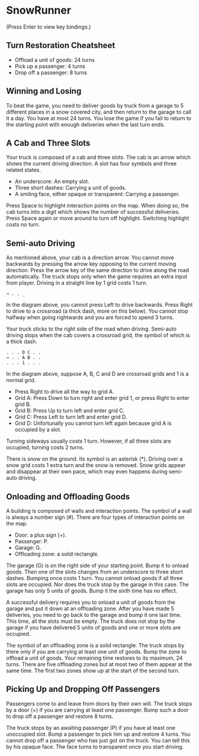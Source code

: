 # SnowRunner

(Press Enter to view key bindings.)

## Turn Restoration Cheatsheet

* Offload a unit of goods: 24 turns
* Pick up a passenger: 4 turns
* Drop off a passenger: 8 turns

## Winning and Losing

To beat the game, you need to deliver goods by truck from a garage to 5 different places in a snow covered city, and then return to the garage to call it a day. You have at most 24 turns. You lose the game if you fail to return to the starting point with enough deliveries when the last turn ends.

## A Cab and Three Slots

Your truck is composed of a cab and three slots. The cab is an arrow which shows the current driving direction. A slot has four symbols and three related states.

* An underscore: An empty slot.
* Three short dashes: Carrying a unit of goods.
* A smiling face, either opaque or transparent: Carrying a passenger.

Press Space to highlight interaction points on the map. When doing so, the cab turns into a digit which shows the number of successful deliveries. Press Space again or move around to turn off highlight. Switching highlight costs no turn.

## Semi-auto Driving

As mentioned above, your cab is a direction arrow. You cannot move backwards by pressing the arrow key opposing to the current moving direction. Press the arrow key of the same direction to drive along the road automatically. The truck stops only when the game requires an extra input from player. Driving in a straight line by 1 grid costs 1 turn.

    → . . _

In the diagram above, you cannot press Left to drive backwards. Press Right to drive to a crossroad (a thick dash, more on this below). You cannot stop halfway when going rightwards and you are forced to spend 3 turns.

Your truck sticks to the right side of the road when driving. Semi-auto driving stops when the cab covers a crossroad grid, the symbol of which is a thick dash.

    . . . D C . .
    → . . A B . .
    . . . 1 . . .

In the diagram above, suppose A, B, C and D are crossroad grids and 1 is a normal grid.

* Press Right to drive all the way to grid A.
* Grid A: Press Down to turn right and enter grid 1, or press Right to enter grid B.
* Grid B: Press Up to turn left and enter grid C.
* Grid C: Press Left to turn left and enter grid D.
* Grid D: Unfortunally you cannot turn left again because grid A is occupied by a slot.

Turning sideways usually costs 1 turn. However, if all three slots are occupied, turning costs 2 turns.

There is snow on the ground. Its symbol is an asterisk (*). Driving over a snow grid costs 1 extra turn and the snow is removed. Snow grids appear and disappear at their own pace, which may even happens during semi-auto driving.

## Onloading and Offloading Goods

A building is composed of walls and interaction points. The symbol of a wall is always a number sign (#). There are four types of interaction points on the map.

* Door: a plus sign (+).
* Passenger: P.
* Garage: G.
* Offloading zone: a solid rectangle.

The garage (G) is on the right side of your starting point. Bump it to onload goods. Then one of the slots changes from an underscore to three short dashes. Bumping once costs 1 turn. You cannot onload goods if all three slots are occupied. Nor does the truck stop by the garage in this case. The garage has only 5 units of goods. Bump it the sixth time has no effect.

A successful delivery requires you to onload a unit of goods from the garage and put it down at an offloading zone. After you have made 5 deliveries, you need to go back to the garage and bump it one last time. This time, all the slots must be empty. The truck does not stop by the garage if you have delivered 5 units of goods and one or more slots are occupied.

The symbol of an offloading zone is a solid rectangle. The truck stops by there only if you are carrying at least one unit of goods. Bump the zone to offload a unit of goods. Your remaining time restores to its maximum, 24 turns. There are five offloading zones but at most two of them appear at the same time. The first two zones show up at the start of the second turn.

## Picking Up and Dropping Off Passengers

Passengers come to and leave from doors by their own will. The truck stops by a door (+) if you are carrying at least one passenger. Bump such a door to drop off a passenger and restore 8 turns.

The truck stops by an awaiting passenger (P) if you have at least one unoccupied slot. Bump a passenger to pick him up and restore 4 turns. You cannot drop off a passenger who has just got on the truck. You can tell this by his opaque face. The face turns to transparent once you start driving.
